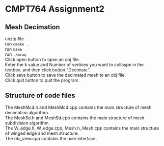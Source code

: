 # CMPT764 Assignment2

## Mesh Decimation
unzip file      
run ```cmake . ```          
run ```make```         
run ```./mcaq```          
Click open button to open an obj file.      
Enter the k value and Number of vertices you want to collaspe in the textbox, and then click button "Decimate".        
Click save button to save the decimated mesh to an obj file.           
Click quit button to quit the program.          

## Structure of code files        
The MeshMcd.h and MeshMcd.cpp contains the main structure of mesh decimation algorithm.     
The MeshSd.h and MeshSd.cpp contains the main structure of mesh subdivision algorithm.     
The W_edge.h, W_edge.cpp, Mesh.h, Mesh.cpp contains the main structure of winged edge and mesh structure.           
The obj_view.cpp contains the user interface.            
